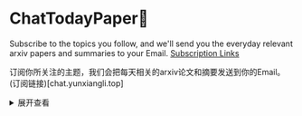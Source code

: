 # ChatTodayPaper📑

Subscribe to the topics you follow, and we'll send you the everyday relevant arxiv papers and summaries to your Email. [Subscription Links](http://chat.yunxiangli.top)

订阅你所关注的主题，我们会把每天相关的arxiv论文和摘要发送到你的Email。(订阅链接)[chat.yunxiangli.top]


<details>
<summary>展开查看</summary>

System.out.println("Hello to see U!");

</details>
